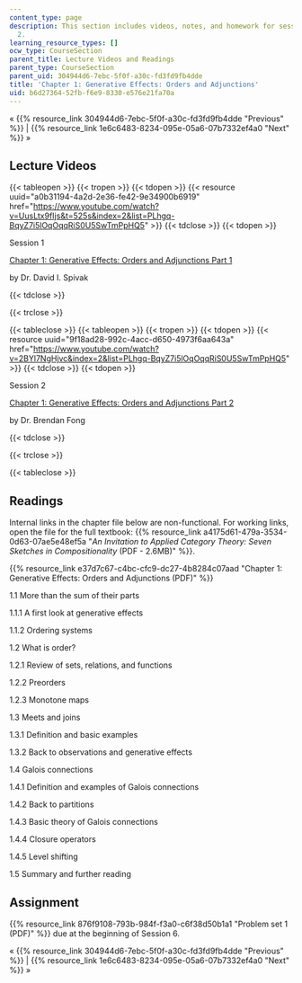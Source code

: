 ```yaml
---
content_type: page
description: This section includes videos, notes, and homework for sessions 1 and
  2.
learning_resource_types: []
ocw_type: CourseSection
parent_title: Lecture Videos and Readings
parent_type: CourseSection
parent_uid: 304944d6-7ebc-5f0f-a30c-fd3fd9fb4dde
title: 'Chapter 1: Generative Effects: Orders and Adjunctions'
uid: b6d27364-52fb-f6e9-8330-e576e21fa70a
---
```


« {{% resource_link 304944d6-7ebc-5f0f-a30c-fd3fd9fb4dde "Previous" %}} | {{% resource_link 1e6c6483-8234-095e-05a6-07b7332ef4a0 "Next" %}} » 

Lecture Videos
--------------

{{< tableopen >}}
{{< tropen >}}
{{< tdopen >}}
{{< resource uuid="a0b31194-4a2d-2e36-fe42-9e34900b6919" href="https://www.youtube.com/watch?v=UusLtx9fIjs&t=525s&index=2&list=PLhgq-BqyZ7i5lOqOqqRiS0U5SwTmPpHQ5" >}}
{{< tdclose >}}
{{< tdopen >}}


Session 1

[Chapter 1: Generative Effects: Orders and Adjunctions Part 1](https://www.youtube.com/watch?v=UusLtx9fIjs&t=525s&index=2&list=PLhgq-BqyZ7i5lOqOqqRiS0U5SwTmPpHQ5)

by Dr. David I. Spivak


{{< tdclose >}}

{{< trclose >}}

{{< tableclose >}}
{{< tableopen >}}
{{< tropen >}}
{{< tdopen >}}
{{< resource uuid="9f18ad28-992c-4acc-d650-4973f6aa643a" href="https://www.youtube.com/watch?v=2BYl7NgHjvc&index=2&list=PLhgq-BqyZ7i5lOqOqqRiS0U5SwTmPpHQ5" >}}
{{< tdclose >}}
{{< tdopen >}}


Session 2

[Chapter 1: Generative Effects: Orders and Adjunctions Part 2](https://www.youtube.com/watch?v=2BYl7NgHjvc&index=2&list=PLhgq-BqyZ7i5lOqOqqRiS0U5SwTmPpHQ5)

by Dr. Brendan Fong


{{< tdclose >}}

{{< trclose >}}

{{< tableclose >}}

Readings
--------

Internal links in the chapter file below are non-functional. For working links, open the file for the full textbook: {{% resource_link a4175d61-479a-3534-0d63-07ae5e48ef5a "_An Invitation to Applied Category Theory: Seven Sketches in Compositionality_ (PDF - 2.6MB)" %}}.

{{% resource_link e37d7c67-c4bc-cfc9-dc27-4b8284c07aad "Chapter 1: Generative Effects: Orders and Adjunctions (PDF)" %}}

1.1 More than the sum of their parts

1.1.1 A first look at generative effects

1.1.2 Ordering systems

1.2 What is order?

1.2.1 Review of sets, relations, and functions

1.2.2 Preorders

1.2.3 Monotone maps

1.3 Meets and joins

1.3.1 Definition and basic examples

1.3.2 Back to observations and generative effects

1.4 Galois connections

1.4.1 Definition and examples of Galois connections

1.4.2 Back to partitions

1.4.3 Basic theory of Galois connections

1.4.4 Closure operators

1.4.5 Level shifting

1.5 Summary and further reading

Assignment
----------

{{% resource_link 876f9108-793b-984f-f3a0-c6f38d50b1a1 "Problem set 1 (PDF)" %}} due at the beginning of Session 6.

« {{% resource_link 304944d6-7ebc-5f0f-a30c-fd3fd9fb4dde "Previous" %}} | {{% resource_link 1e6c6483-8234-095e-05a6-07b7332ef4a0 "Next" %}} »